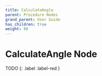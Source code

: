 ```yaml
---
title: CalculateAngle
parent: Procedure Nodes
grand_parent: User Guide
has_children: true
weight: 80
---
```

# CalculateAngle Node

TODO
{: .label .label-red }
